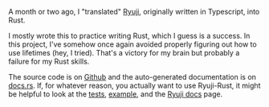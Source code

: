 A month or two ago, I "translated" [Ryuji](/posts/ryuji-docs), originally written in Typescript, into Rust.

I mostly wrote this to practice writing Rust, which I guess is a success. In this project, I've somehow once again avoided properly figuring out how to use lifetimes (hey, I tried). That's a victory for my brain but probably a failure for my Rust skills.

The source code is on [Github](https://github.com/jetstream0/ryuji-rust) and the auto-generated documentation is on [docs.rs](https://docs.rs/ryuji-rust/latest/ryuji_rust/). If, for whatever reason, you actually want to use Ryuji-Rust, it might be helpful to look at the [tests](https://github.com/jetstream0/ryuji-rust/blob/master/src/lib.rs), [example](https://github.com/jetstream0/ryuji-rust/tree/master/example), and the [Ryuji docs](/posts/ryuji-docs) page.
